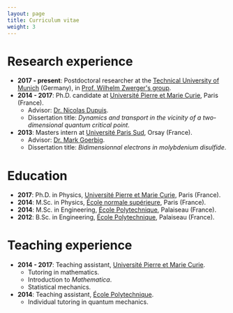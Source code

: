 ```yaml
---
layout: page
title: Curriculum vitae
weight: 3
---
```


# Research experience

* **2017 - present**: Postdoctoral researcher at the [Technical University of Munich](https://www.tum.de/nc/en/homepage/) (Germany), in [Prof. Wilhelm Zwerger's group](http://einrichtungen.ph.tum.de/T34/).
* **2014 - 2017**: Ph.D. candidate at [Université Pierre et Marie Curie](https://www.sorbonne-universite.fr), Paris (France).
  + Advisor: [Dr. Nicolas Dupuis](https://www.lptmc.jussieu.fr/users/dupuis).
  + Dissertation title: *Dynamics and transport in the vicinity of a two-dimensional quantum critical point*.
* **2013**: Masters intern at [Université Paris Sud](http://www.u-psud.fr/en/index.html), Orsay (France).
  + Advisor: [Dr. Mark Goerbig](https://www.equipes.lps.u-psud.fr/GOERBIG/).
  + Dissertation title: *Bidimensionnal electrons in molybdenium disulfide*. 

# Education

* **2017**: Ph.D. in Physics, [Université Pierre et Marie Curie](https://www.sorbonne-universite.fr), Paris (France).
* **2014**: M.Sc. in Physics, [École normale supérieure](http://www.ens.fr/en), Paris (France).
* **2014**: M.Sc. in Engineering, [École Polytechnique](http://www.polytechnique.edu/en), Palaiseau (France).
* **2012**: B.Sc. in Engineering, [École Polytechnique](http://www.polytechnique.edu/en), Palaiseau (France).


# Teaching experience

* **2014 - 2017**: Teaching assistant, [Université Pierre et Marie Curie](https://www.sorbonne-universite.fr).
  + Tutoring in mathematics.
  + Introduction to _Mathematica_.
  + Statistical mechanics.
* **2014**: Teaching assistant, [École Polytechnique](http://www.polytechnique.edu/en).
  + Individual tutoring in quantum mechanics.
